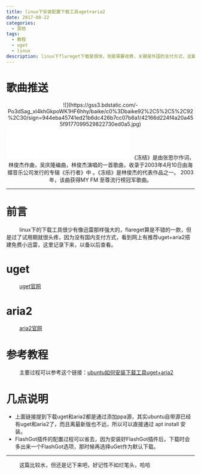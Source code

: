 ```yaml
---
title: linux下安装配置下载工具uget+aria2
date: 2017-08-22 
categories:
  - 其他
tags:
  - 教程
  - uget
  - linux
description: linux下flareget下载是很快，但是需要收费，关键是外国的支付方式，这篇文章就是记录如何用uget+aria2搭建自己的免费小迅雷
---
```


# 歌曲推送
<center>
![](https://gss3.bdstatic.com/-Po3dSag_xI4khGkpoWK1HF6hhy/baike/c0%3Dbaike92%2C5%2C5%2C92%2C30/sign=944eba45741ed21b6dc426b7cc07b6a1/42166d224f4a20a455f9177099529822730ed0a5.jpg)

<iframe frameborder="no" border="0" marginwidth="0" marginheight="0" width=330 height=86 src="//music.163.com/outchain/player?type=2&id=108965&auto=0&height=66"></iframe>
<!--《不为谁而作的歌》- 林俊杰
<audio src='http://up.mcyt.net/md5/53/Njc0MTEyNw_Qq4329912.mp3' controls='controls' > 
您的浏览器不支持 audio 标签。 
</audio> 
<br>-->
《冻结》是由张思尔作词，林俊杰作曲，吴庆隆编曲，林俊杰演唱的一首歌曲，收录于2003年4月10日由海蝶音乐公司发行的专辑《乐行者》中  。《冻结》是林俊杰的代表作品之一。
2003年，该曲获得MY FM 至尊流行榜冠军歌曲。
</center>

---

# 前言
&emsp;&emsp;&ensp;linux下的下载工具很少有像迅雷那样强大的，flareget算是不错的一款，但是过了试用期就很头疼，因为没有国内支付方式，看到网上有推荐uget+aria2搭建免费小迅雷，这里记录下来，以备以后查看。

# uget
&emsp;&emsp;&ensp;[uget官网](http://ugetdm.com/)

# aria2
&emsp;&emsp;&ensp;[aria2官网](http://aria2.github.io/)


# 参考教程
&emsp;&emsp;&ensp;主要过程可以参考这个链接：[ubuntu如何安装下载工具uget+aria2](http://jingyan.baidu.com/article/a65957f4e9adcf24e67f9bc0.html?st=2&net_type=&bd_page_type=1&os=0&rst=)

# 几点说明
- 上面链接提到下载uget和aria2都是通过添加ppa源，其实ubuntu自带源已经有uget和aria2了，而且离最新版也不远，所以可以直接通过 apt install 安装。
- FlashGot插件的配置过程可以省去，因为安装好FlashGot插件后，下载时会多出来一个FlashGot选项，那时候再选择uGet作为默认下载。

---

&emsp;&emsp;&ensp;这篇比较水，但还是记下来吧，好记性不如烂笔头，哈哈







